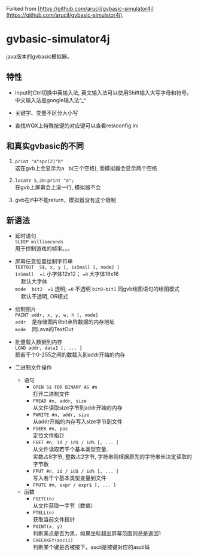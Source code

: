 Forked from [https://github.com/arucil/gvbasic-simulator4j](https://github.com/arucil/gvbasic-simulator4j).

# gvbasic-simulator4j

java版本的gvbasic模拟器。

## 特性

- input时Ctrl切换中英输入法, 英文输入法可以使用Shift输入大写字母和符号。  
    中文输入法是google输入法^_^

- 关键字、变量不区分大小写
- 查找WQX上特殊按键的对应键可以查看res\config.ini

## 和真实gvbasic的不同

1. `print "a"spc(2)"b"`  
    这在gvb上会显示为a&nbsp;&nbsp;&nbsp;b(三个空格), 而模拟器会显示两个空格

2. `locate 5,20:print "a";`  
    在gvb上屏幕会上滚一行, 模拟器不会

3. gvb在if中不能return，模拟器没有这个限制

## 新语法
- 延时语句  
    `SLEEP milliseconds`  
    用于控制游戏的帧率。。。

- 屏幕任意位置绘制字符串  
    `TEXTOUT  S$, x, y [, isSmall [, mode] ]`  
    `isSmall`&nbsp;&nbsp;&nbsp;&nbsp;`=1` 小字体12x12； `=0` 大字体16x16  
    &nbsp;&nbsp;&nbsp;&nbsp;默认大字体  
    `mode`&nbsp;&nbsp;&nbsp;&nbsp;`bit2  =1` 透明; `=0` 不透明	`bit0~bit1` 同gvb绘图语句的绘图模式  
    &nbsp;&nbsp;&nbsp;&nbsp;默认不透明, OR模式
    
- 绘制图片  
    `PAINT addr, x, y, w, h [, mode]`  
    `addr`&nbsp;&nbsp;&nbsp;&nbsp;是存储图片8bit点阵数据的内存地址  
    `mode`&nbsp;&nbsp;&nbsp;&nbsp;同Lava的TextOut

- 批量载入数据到内存  
    `LOAD addr, data1 [, ... ]`  
    把若干个0-255之间的数载入到addr开始的内存

- 二进制文件操作  
    - 语句
        -  `OPEN S$ FOR BINARY AS #n`  
            打开二进制文件
        - `FREAD #n, addr, size`  
            从文件读取size字节到addr开始的内存
        - `FWRITE #n, addr, size`  
            从addr开始的内存写入size字节到文件
        - `FSEEK #n, pos`  
            定位文件指针
        - `FGET #n, id / id$ / id% [, ... ]`  
            从文件读取若干个基本类型变量.  
            实数占8字节, 整数占2字节, 字符串则根据原先的字符串长决定读取的字节数
        - `FPUT #n, id / id$ / id% [, ... ]`  
            写入若干个基本类型变量到文件
        - `FPUTC #n, expr / expr$ [, ... ]`  
    - 函数
        - `FGETC(n)`  
            从文件获取一字节（数值）
        - `FTELL(n)`  
            获取当前文件指针
        - `POINT(x, y)`  
            判断某点是否为黑，如果坐标超出屏幕范围则总是返回1
        - `CHECKKEY(ascii)`  
            判断某个键是否被按下，ascii是按键对应的ascii码
    
